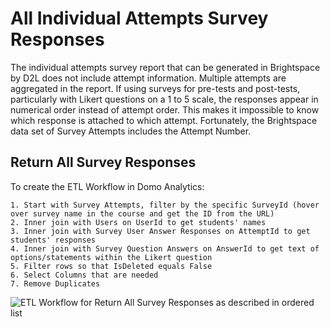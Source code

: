 # All Individual Attempts Survey Responses

The individual attempts survey report that can be generated in Brightspace by D2L does not include attempt information. Multiple attempts are aggregated in the report. If using surveys for pre-tests and post-tests, particularly with Likert questions on a 1 to 5 scale, the responses appear in numerical order instead of attempt order. This makes it impossible to know which response is attached to which attempt. Fortunately, the Brightspace data set of Survey Attempts includes the Attempt Number.

## Return All Survey Responses

To create the ETL Workflow in Domo Analytics: 

	1. Start with Survey Attempts, filter by the specific SurveyId (hover over survey name in the course and get the ID from the URL)
	2. Inner join with Users on UserId to get students' names
	3. Inner join with Survey User Answer Responses on AttemptId to get students' responses
	4. Inner join with Survey Question Answers on AnswerId to get text of options/statements within the Likert question
	5. Filter rows so that IsDeleted equals False
	6. Select Columns that are needed
	7. Remove Duplicates
  
![ETL Workflow for Return All Survey Responses as described in ordered list](https://jenniferlynnwagner.com/img/etl/domo-etl-survey-responses.png)
